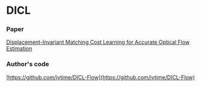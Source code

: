 # DICL

### Paper

[Displacement-Invariant Matching Cost Learning for Accurate Optical Flow Estimation](https://arxiv.org/abs/2010.14851)

### Author's code

[https://github.com/jytime/DICL-Flow](https://github.com/jytime/DICL-Flow)